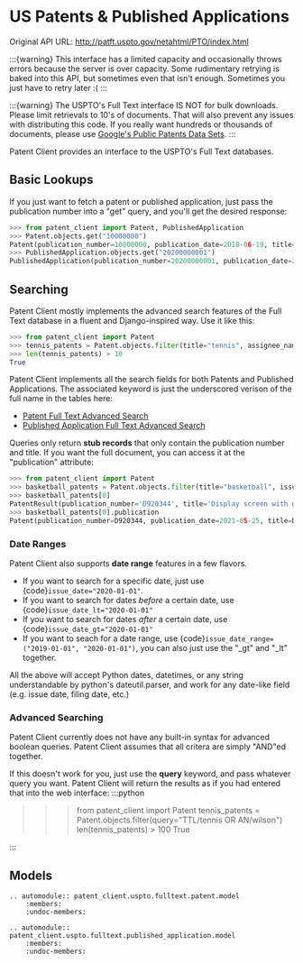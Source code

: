 # US Patents & Published Applications

Original API URL: <http://patft.uspto.gov/netahtml/PTO/index.html>

:::{warning}
This interface has a limited capacity and occasionally throws errors because the server is 
over capacity. Some rudimentary retrying is baked into this API, but sometimes even that 
isn't enough. Sometimes you just have to retry later :(
:::

:::{warning}
The USPTO's Full Text interface IS NOT for bulk downloads. Please limit retrievals to 10's
of documents. That will also prevent any issues with distributing this code. If you really
want hundreds or thousands of documents, please use [Google's Public Patents Data Sets](GPAT).
:::

Patent Client provides an interface to the USPTO's Full Text databases.

## Basic Lookups

If you just want to fetch a patent or published application, just pass the publication number
into a "get" query, and you'll get the desired response:

```python
>>> from patent_client import Patent, PublishedApplication
>>> Patent.objects.get("10000000")
Patent(publication_number=10000000, publication_date=2018-06-19, title=Coherent LADAR using intra-pixel quadrature detection)
>>> PublishedApplication.objects.get("20200000001")
PublishedApplication(publication_number=20200000001, publication_date=2020-01-02, title=SYSTEM FOR CONNECTING IMPLEMENT TO MOBILE MACHINERY)

```

## Searching

Patent Client mostly implements the advanced search features of the Full Text database in
a fluent and Django-inspired way. Use it like this:

```python
>>> from patent_client import Patent
>>> tennis_patents = Patent.objects.filter(title="tennis", assignee_name="wilson")
>>> len(tennis_patents) > 10
True
```

Patent Client implements all the search fields for both Patents and Published Applications.
The associated keyword is just the underscored verison of the full name in the tables here:

- [Patent Full Text Advanced Search][PATS]
- [Published Application Full Text Advanced Search][PUBS]

[PATS]: https://patft.uspto.gov/netahtml/PTO/search-adv.htm
[PUBS]: https://appft.uspto.gov/netahtml/PTO/search-adv.html

Queries only return **stub records** that only contain the publication number and title.
If you want the full document, you can access it at the "publication" attribute:

```python
>>> from patent_client import Patent
>>> basketball_patents = Patent.objects.filter(title="basketball", issue_date="2021-05-25").order_by("patent_number")
>>> basketball_patents[0]
PatentResult(publication_number='D920344', title='Display screen with graphical user interface for a basketball practice device')
>>> basketball_patents[0].publication
Patent(publication_number=D920344, publication_date=2021-05-25, title=Display screen with graphical user interface for a basketball practice device)
```

### Date Ranges

Patent Client also supports **date range** features in a few flavors.

- If you want to search for a specific date, just use {code}`issue_date="2020-01-01"`.
- If you want to search for dates *before* a certain date, use {code}`issue_date_lt="2020-01-01"`
- If you want to search for dates *after* a certain date, use {code}`issue_date_gt="2020-01-01"`
- If you want to seach for a date range, use {code}`issue_date_range=("2019-01-01", "2020-01-01")`, you can also just use the "\_gt" and "\_lt" together.

All the above will accept Python dates, datetimes, or any string understandable by python's dateutil.parser, and work
for any date-like field (e.g. issue date, filing date, etc.)

### Advanced Searching

Patent Client currently does not have any built-in syntax for advanced boolean queries.
Patent Client assumes that all critera are simply "AND"ed together.

If this doesn't work for you, just use the **query** keyword, and pass whatever query you
want. Patent Client will return the results as if you had entered that into the web interface:
:::python

>>> from patent_client import Patent
>>> tennis_patents = Patent.objects.filter(query="TTL/tennis OR AN/wilson")
>>> len(tennis_patents) > 100
> True

:::

## Models

```{eval-rst}
.. automodule:: patent_client.uspto.fulltext.patent.model
    :members:
    :undoc-members:
```

```{eval-rst}
.. automodule:: patent_client.uspto.fulltext.published_application.model
    :members:
    :undoc-members:
```

[GPAT]: https://console.cloud.google.com/marketplace/partners/patents-public-data
[PATS]: http://patft.uspto.gov/netahtml/PTO/search-adv.htm
[PUBS]: http://appft.uspto.gov/netahtml/PTO/search-adv.html
